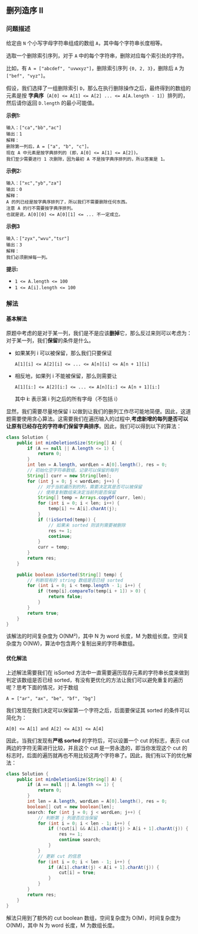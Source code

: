 ## 删列造序 II

### 问题描述

给定由 `N` 个小写字母字符串组成的数组 `A`，其中每个字符串长度相等。

选取一个删除索引序列，对于 `A` 中的每个字符串，删除对应每个索引处的字符。

比如，有 `A = ["abcdef", "uvwxyz"]`，删除索引序列 `{0, 2, 3}`，删除后 `A` 为`["bef", "vyz"]`。

假设，我们选择了一组删除索引 `D`，那么在执行删除操作之后，最终得到的数组的元素是按 **字典序**（`A[0] <= A[1] <= A[2] ... <= A[A.length - 1]`）排列的，然后请你返回 `D.length` 的最小可能值。

**示例1:**

```
输入：["ca","bb","ac"]
输出：1
解释： 
删除第一列后，A = ["a", "b", "c"]。
现在 A 中元素是按字典排列的 (即，A[0] <= A[1] <= A[2])。
我们至少需要进行 1 次删除，因为最初 A 不是按字典序排列的，所以答案是 1。
```

**示例2:**

```
输入：["xc","yb","za"]
输出：0
解释：
A 的列已经是按字典序排列了，所以我们不需要删除任何东西。
注意 A 的行不需要按字典序排列。
也就是说，A[0][0] <= A[0][1] <= ... 不一定成立。
```

**示例3**

```
输入：["zyx","wvu","tsr"]
输出：3
解释：
我们必须删掉每一列。
```

**提示:**

- `1 <= A.length <= 100`
- `1 <= A[i].length <= 100`

### 解法

#### 基本解法

原题中考虑的是对于某一列，我们是不是应该**删掉**它，那么反过来则可以考虑为：对于某一列，我们**保留**的条件是什么。

* 如果某列 i 可以被保留，那么我们只要保证

  ```
  A[1][i] <= A[2][i] <= ... <= A[n][i] <= A[n + 1][i]
  ```

* 相反地，如果列 i 不能被保留，那么则需要让

  ```
  A[1][i:] <= A[2][i:] <= ... <= A[n][i:] <= A[n + 1][i:]
  ```

  其中 **i:** 表示第 i 列之后的所有字母（不包括 i）

显然，我们需要尽量地保留 i 以做到让我们的删列工作尽可能地简便。因此，这道题需要使用贪心算法。这需要我们在遍历输入的过程中,**考虑新增的每列是否可以让原有已经存在的字符串们保留字典排序**。因此，我们可以得到以下的算法：

```java
class Solution {
    public int minDeletionSize(String[] A) {
        if (A == null || A.length <= 1) {
            return 0;
        }
        int len = A.length, wordLen = A[0].length(), res = 0;
        // 初始化空字符串数组，记录可以保留的每列
        String[] curr = new String[len];
        for (int j = 0; j < wordLen; j++) {
            // 对于当前遍历到的列，需要决定其是否可以被保留
            // 使用复制数组来决定当前列是否保留
            String[] temp = Arrays.copyOf(curr, len);
            for (int i = 0; i < len; i++) {
                temp[i] += A[i].charAt(j);
            }
            if (!isSorted(temp)) {
                // 如果未 sorted 则该列需要被删除
                res += 1;
                continue;
            }
            curr = temp;
        }
        return res;
    }
    
    public boolean isSorted(String[] temp) {
        // 判断现有的 string 数组是否已经 sorted
        for (int i = 0; i < temp.length - 1; i++) {
            if (temp[i].compareTo(temp[i + 1]) > 0) {
                return false;
            }
        }
        return true;
    }
}
```

该解法的时间复杂度为 O(NM²)，其中 N 为 word 长度，M 为数组长度。空间复杂度为 O(NW)，算法中包含两个复制出来的字符串数组。

#### 优化解法

上述解法需要我们在 isSorted 方法中一直需要遍历现存元素的字符串长度来做到判定该数组是否已经 sorted，有没有更优化的方法让我们可以避免重复的遍历呢？思考下面的情况，对于数组

```
A = ["ar", "ax", "be", "bf", "bg"]
```

我们发现在我们决定可以保留第一个字符之后，后面要保证其 sorted 的条件可以简化为：

```
A[0] <= A[1] and A[2] <= A[3] <= A[4]
```

因此，当我们发现有**严格 sorted** 的字符后，可以设置一个 cut 的标志，表示 cut 两边的字符无需进行比较，并且这个 cut 是一劳永逸的，即当你发现这个 cut 的标志时，后面的遍历就再也不用比较这两个字符串了。因此，我们有以下的优化解法：

```java
class Solution {
    public int minDeletionSize(String[] A) {
        if (A == null || A.length <= 1) {
            return 0;
        }
        int len = A.length, wordLen = A[0].length(), res = 0;
        boolean[] cut = new boolean[len];
        search: for (int j = 0; j < wordLen; j++) {
            // 判断第 j 列是否应当保留
            for (int i = 0; i < len - 1; i++) {
                if (!cut[i] && A[i].charAt(j) > A[i + 1].charAt(j)) {
                    res += 1;
                    continue search;
                }
            }
            // 更新 cut 的信息
            for (int i = 0; i < len - 1; i++) {
                if (A[i].charAt(j) < A[i + 1].charAt(j)) {
                    cut[i] = true;
                }
            }
        }
        return res;
    }
}
```

解法只用到了额外的 cut boolean 数组，空间复杂度为 O(M)，时间复杂度为 O(NM)，其中 N 为 word 长度，M 为数组长度。
